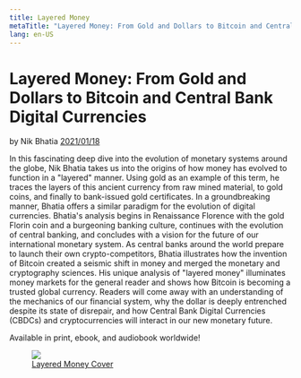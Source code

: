 ```yaml
---
title: Layered Money
metaTitle: "Layered Money: From Gold and Dollars to Bitcoin and Central Bank Digital Currencies"
lang: en-US
---
```


# Layered Money: From Gold and Dollars to Bitcoin and Central Bank Digital Currencies

by Nik Bhatia [2021/01/18](https://www.amazon.com/dp/1736110527/)

<LanguageDropdown/>

In this fascinating deep dive into the evolution of monetary systems around the globe, Nik Bhatia takes us into the origins of how money has evolved to function in a "layered" manner. Using gold as an example of this term, he traces the layers of this ancient currency from raw mined material, to gold coins, and finally to bank-issued gold certificates. In a groundbreaking manner, Bhatia offers a similar paradigm for the evolution of digital currencies. Bhatia's analysis begins in Renaissance Florence with the gold Florin coin and a burgeoning banking culture, continues with the evolution of central banking, and concludes with a vision for the future of our international monetary system. As central banks around the world prepare to launch their own crypto-competitors, Bhatia illustrates how the invention of Bitcoin created a seismic shift in money and merged the monetary and cryptography sciences. His unique analysis of "layered money" illuminates money markets for the general reader and shows how Bitcoin is becoming a trusted global currency. Readers will come away with an understanding of the mechanics of our financial system, why the dollar is deeply entrenched despite its state of disrepair, and how Central Bank Digital Currencies (CBDCs) and cryptocurrencies will interact in our new monetary future.

Available in print, ebook, and audiobook worldwide!

<figure>
  <img src='/layered-money-cover.png'>
  <figcaption><a href="https://www.layeredmoney.com/">Layered Money Cover</a></figcaption>
</figure>